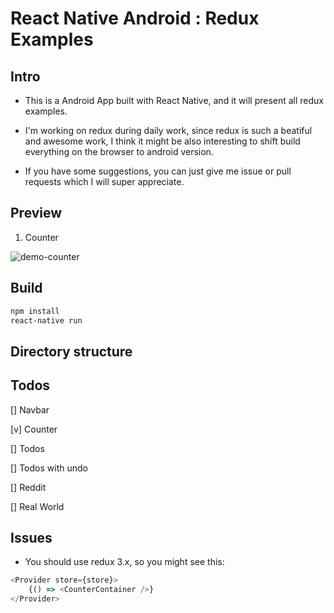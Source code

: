 # React Native Android : Redux Examples

## Intro

- This is a Android App built with React Native, and it will present all redux examples.

- I'm working on redux during daily work, since redux is such a beatiful and awesome work, I think it might be also  interesting to shift build everything on the browser to android version.

- If you have some suggestions, you can just give me issue or pull requests which I will super appreciate.

## Preview 

1. Counter 

![demo-counter]('./demoImgs/demo-counter.png')

## Build

```bash
npm install
react-native run 
```


## Directory structure


## Todos

[] Navbar

[v] Counter

[] Todos

[] Todos with undo

[] Reddit

[] Real World 

## Issues

- You should use redux 3.x, so you might see this:

```js
<Provider store={store}>
    {() => <CounterContainer />}
</Provider>
```
